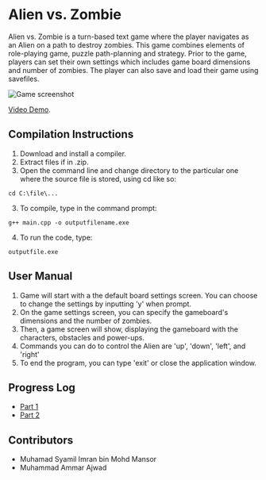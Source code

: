 # Alien vs. Zombie

Alien vs. Zombie is a turn-based text game where the player navigates as an Alien on a path to destroy zombies. This game combines elements of
role-playing game, puzzle path-planning and strategy. Prior to the game, players can set their own settings which includes game board dimensions 
and number of zombies. The player can also save and load their game using savefiles.

![Game screenshot](AlienVsZombieScreenshot.JPG)

[Video Demo](https://youtu.be/vMUVKV-I2E0).

## Compilation Instructions

1. Download and install a compiler.
2. Extract files if in .zip.
3. Open the command line and change directory to the particular one where the source file is stored, using cd like so:

```
cd C:\file\...
```
3. To compile, type in the command prompt:

```
g++ main.cpp -o outputfilename.exe
```
4. To run the code, type:
```
outputfile.exe
```

## User Manual

1. Game will start with a the default board settings screen. You can choose to change the settings by inputting 'y' when prompt.
2. On the game settings screen, you can specify the gameboard's dimensions and the number of zombies.
3. Then, a game screen will show, displaying the gameboard with the characters, obstacles and power-ups.
4. Commands you can do to control the Alien are 'up', 'down', 'left', and 'right'
5. To end the program, you can type 'exit' or close the application window.

## Progress Log

- [Part 1](PART1.md)
- [Part 2](PART2.md)

## Contributors

- Muhamad Syamil Imran bin Mohd Mansor
- Muhammad Ammar Ajwad


